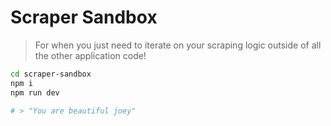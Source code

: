 # Scraper Sandbox
> For when you just need to iterate on your scraping logic outside of all the other application code!

```sh
cd scraper-sandbox
npm i
npm run dev

# > "You are beautiful joey"
```
